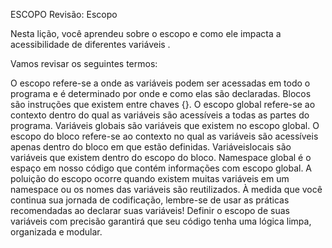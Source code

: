 ESCOPO
Revisão: Escopo

Nesta lição, você aprendeu sobre o escopo e como ele impacta a acessibilidade de diferentes variáveis .

Vamos revisar os seguintes termos:

O escopo refere-se a onde as variáveis ​​podem ser acessadas em todo o programa e é determinado por onde e como elas são declaradas.
Blocos são instruções que existem entre chaves {}.
O escopo global refere-se ao contexto dentro do qual as variáveis ​​são acessíveis a todas as partes do programa.
Variáveis ​​globais são variáveis ​​que existem no escopo global.
O escopo do bloco refere-se ao contexto no qual as variáveis ​​são acessíveis apenas dentro do bloco em que estão definidas.
Variáveis ​​locais são variáveis ​​que existem dentro do escopo do bloco.
Namespace global é o espaço em nosso código que contém informações com escopo global.
A poluição do escopo ocorre quando existem muitas variáveis ​​em um namespace ou os nomes das variáveis ​​são reutilizados.
À medida que você continua sua jornada de codificação, lembre-se de usar as práticas recomendadas ao declarar suas variáveis! Definir o escopo de suas variáveis ​​com precisão garantirá que seu código tenha uma lógica limpa, organizada e modular.